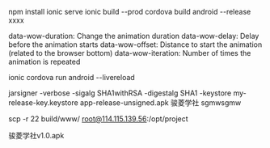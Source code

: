 npm installionic serveionic build --prodcordova build android --releasexxxxdata-wow-duration: Change the animation durationdata-wow-delay: Delay before the animation startsdata-wow-offset: Distance to start the animation (related to the browser bottom)data-wow-iteration: Number of times the animation is repeatedionic cordova run android --livereloadjarsigner -verbose -sigalg SHA1withRSA -digestalg SHA1 -keystore my-release-key.keystore app-release-unsigned.apk 骏菱学社sgmwsgmwscp -r 22 build/www/ root@114.115.139.56:/opt/project骏菱学社v1.0.apk